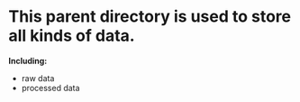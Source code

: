 
# This parent directory is used to store all kinds of data.

**Including:**
- raw data
- processed data